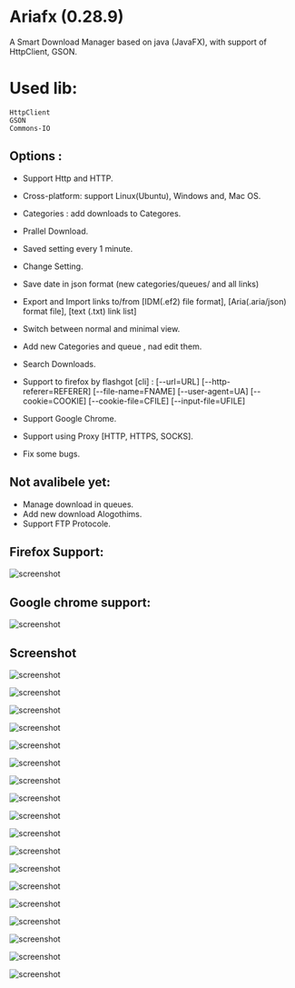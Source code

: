 Ariafx  (0.28.9)
======
A Smart Download Manager based on java (JavaFX), with support of HttpClient, GSON.

Used lib:
====== 
	HttpClient
	GSON
	Commons-IO
	

## Options :
 - Support Http and HTTP.
 - Cross-platform: support Linux(Ubuntu), Windows and, Mac OS.
 - Categories 	: add downloads to Categores.
 - Prallel Download.
 - Saved setting every 1 minute.
 - Change Setting.
 - Save date in json format (new categories/queues/ and all links)
 - Export and Import links to/from [IDM(.ef2) file format], [Aria(.aria/json) format file], [text (.txt) link list]
 - Switch between  normal and minimal view.
 - Add new Categories and queue , nad edit them.
 - Search Downloads.
 - Support to firefox by flashgot [cli] :
	[--url=URL] [--http-referer=REFERER] [--file-name=FNAME] 
	[--user-agent=UA] [--cookie=COOKIE] [--cookie-file=CFILE] [--input-file=UFILE]
	
 - Support Google Chrome.
 - Support using Proxy [HTTP, HTTPS, SOCKS].
 - Fix some bugs.

	
## Not avalibele yet:
 - Manage download in queues.
 - Add new download Alogothims.
 - Support FTP Protocole. 


## Firefox Support: 
![screenshot](https://github.com/salemebo/aria/blob/master/img/firefox.png)

## Google chrome support: 
![screenshot](https://github.com/salemebo/aria/blob/master/img/google-chrome.png)


## Screenshot 

![screenshot](https://github.com/salemebo/aria/blob/master/img/ariafx00.png)

![screenshot](https://github.com/salemebo/aria/blob/master/img/ariafx01.png)

![screenshot](https://github.com/salemebo/aria/blob/master/img/ariafx02.png)

![screenshot](https://github.com/salemebo/aria/blob/master/img/ariafx03.png)

![screenshot](https://github.com/salemebo/aria/blob/master/img/ariafx04.png)

![screenshot](https://github.com/salemebo/aria/blob/master/img/ariafx05.png)

![screenshot](https://github.com/salemebo/aria/blob/master/img/ariafx06.png)

![screenshot](https://github.com/salemebo/aria/blob/master/img/ariafx07.png)

![screenshot](https://github.com/salemebo/aria/blob/master/img/ariafx08.png)

![screenshot](https://github.com/salemebo/aria/blob/master/img/ariafx08.png)

![screenshot](https://github.com/salemebo/aria/blob/master/img/ariafx10.png)

![screenshot](https://github.com/salemebo/aria/blob/master/img/ariafx11.png)

![screenshot](https://github.com/salemebo/aria/blob/master/img/ariafx12.png)

![screenshot](https://github.com/salemebo/aria/blob/master/img/ariafx13.png)

![screenshot](https://github.com/salemebo/aria/blob/master/img/ariafx14.png)

![screenshot](https://github.com/salemebo/aria/blob/master/img/ariafx15.png)

![screenshot](https://github.com/salemebo/aria/blob/master/img/ariafx16.png)

![screenshot](https://github.com/salemebo/aria/blob/master/img/ariafx17.png)



